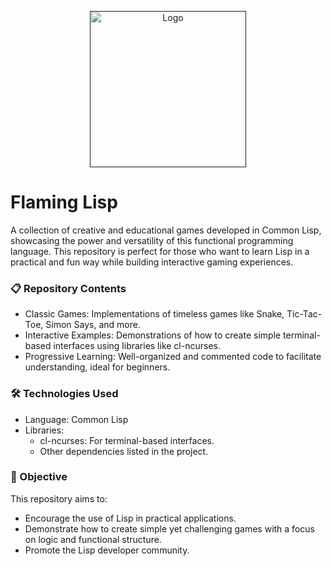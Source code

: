 <p align="center">
  <a href="">
    <img alt="Logo" src="https://media2.giphy.com/media/v1.Y2lkPTc5MGI3NjExN2M4MGtzNDg2azJnemtqMjRiOWFqcGd1aWEyOHphMmwzcnl0eTQ4bSZlcD12MV9pbnRlcm5hbF9naWZfYnlfaWQmY3Q9Zw/9AIcXFPzYspabe5bYh/giphy.webp" min-width="250px" max-width="250px" width="250px" align="center">  
  </a>
</p>

# Flaming Lisp

A collection of creative and educational games developed in Common Lisp, showcasing the power and versatility of this functional programming language. This repository is perfect for those who want to learn Lisp in a practical and fun way while building interactive gaming experiences.

### 📋 Repository Contents

* Classic Games: Implementations of timeless games like Snake, Tic-Tac-Toe, Simon Says, and more.
* Interactive Examples: Demonstrations of how to create simple terminal-based interfaces using libraries like cl-ncurses.
* Progressive Learning: Well-organized and commented code to facilitate understanding, ideal for beginners.
  
### 🛠️ Technologies Used

* Language: Common Lisp
* Libraries:
  * cl-ncurses: For terminal-based interfaces.
  * Other dependencies listed in the project.
  
### 🚀 Objective

This repository aims to:

* Encourage the use of Lisp in practical applications.
* Demonstrate how to create simple yet challenging games with a focus on logic and functional structure.
* Promote the Lisp developer community.

